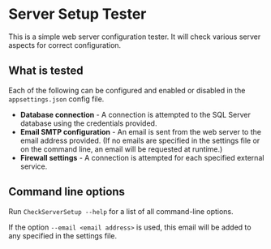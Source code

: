 # Server Setup Tester

This is a simple web server configuration tester. It will check various server aspects for correct configuration.

## What is tested

Each of the following can be configured and enabled or disabled in the `appsettings.json` config file.

* **Database connection** - A connection is attempted to the SQL Server database using the credentials provided.
* **Email SMTP configuration** - An email is sent from the web server to the email address provided. (If no emails are
  specified in the settings file or on the command line, an email will be requested at runtime.)
* **Firewall settings** - A connection is attempted for each specified external service.

## Command line options

Run `CheckServerSetup --help` for a list of all command-line options.

If the option `--email <email address>` is used, this email will be added to any specified in the settings file.